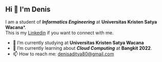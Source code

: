 ## Hi 👋 I'm Denis 

I am a student of ***Informatics Engineering*** at **Universitas Kristen Satya Wacana***.<br>
This is my [Linkedin](https://www.linkedin.com/in/denisadfer/) if you want to connect with me.

- 🔭 I’m currently studying at **Universitas Kristen Satya Wacana**
- 🌱 I’m currently learning about ***Cloud Computing*** at **Bangkit 2022**.
- 📫 How to reach me: [denisaditya80@gmail.com](mailto:denisaditya80@gmail.com)

<!-- 
Saya bertanggung jawab pada kualitas materi iOS dengan dibekali [sertifikasi dari University of Toronto](https://www.coursera.org/account/accomplishments/specialization/CLKJD8XBXJ3M).\

Saya juga memiliki gelar [Google Associate Android Developer](https://www.credential.net/h5deoi5h) sejak 2019.\ -->

<!-- 
**denisadfer/denisadfer** is a ✨ _special_ ✨ repository because its `README.md` (this file) appears on your GitHub profile.

Here are some ideas to get you started:

- 🔭 I’m currently working on ...
- 🌱 I’m currently learning ...
- 👯 I’m looking to collaborate on ...
- 🤔 I’m looking for help with ...
- 💬 Ask me about ...
- 📫 How to reach me: ...
- 😄 Pronouns: ...
- ⚡ Fun fact: ...

 -->

